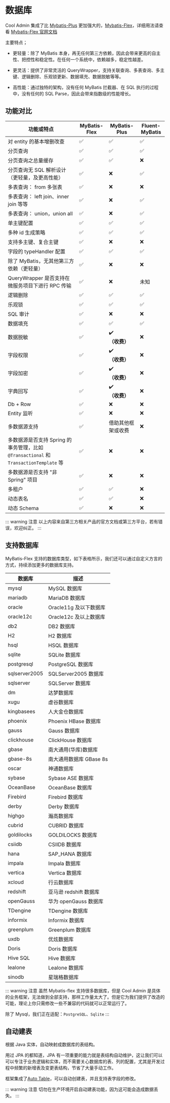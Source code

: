 # 数据库

Cool Admin 集成了比 [Mybatis-Plus](https://baomidou.com/) 更加强大的，[Mybatis-Flex](https://mybatis-flex.com/)，详细用法请查看
[Mybatis-Flex 官网文档](https://mybatis-flex.com/)

主要特点；

- 更轻量：除了 MyBatis 本身，再无任何第三方依赖，因此会带来更高的自主性、把控性和稳定性。在任何一个系统中，依赖越多，稳定性越差。

- 更灵活：提供了非常灵活的 QueryWrapper，支持关联查询、多表查询、多主键、逻辑删除、乐观锁更新、数据填充、数据脱敏等等。

- 高性能：通过独特的架构，没有任何 MyBatis 拦截器、在 SQL 执行的过程中，没有任何的 SQL Parse，因此会带来指数级的性能增长。

## 功能对比

| 功能或特点                                                                            | MyBatis-Flex | MyBatis-Plus       | Fluent-MyBatis |
| ------------------------------------------------------------------------------------- | ------------ | ------------------ | -------------- |
| 对 entity 的基本增删改查                                                              | ✅           | ✅                 | ✅             |
| 分页查询                                                                              | ✅           | ✅                 | ✅             |
| 分页查询之总量缓存                                                                    | ✅           | ✅                 | ❌             |
| 分页查询无 SQL 解析设计（更轻量，及更高性能）                                         | ✅           | ❌                 | ✅             |
| 多表查询： from 多张表                                                                | ✅           | ❌                 | ❌             |
| 多表查询： left join、inner join 等等                                                 | ✅           | ❌                 | ✅             |
| 多表查询： union，union all                                                           | ✅           | ❌                 | ✅             |
| 单主键配置                                                                            | ✅           | ✅                 | ✅             |
| 多种 id 生成策略                                                                      | ✅           | ✅                 | ✅             |
| 支持多主键、复合主键                                                                  | ✅           | ❌                 | ❌             |
| 字段的 typeHandler 配置                                                               | ✅           | ✅                 | ✅             |
| 除了 MyBatis，无其他第三方依赖（更轻量）                                              | ✅           | ❌                 | ❌             |
| QueryWrapper 是否支持在微服务项目下进行 RPC 传输                                      | ✅           | ❌                 | 未知           |
| 逻辑删除                                                                              | ✅           | ✅                 | ✅             |
| 乐观锁                                                                                | ✅           | ✅                 | ✅             |
| SQL 审计                                                                              | ✅           | ❌                 | ❌             |
| 数据填充                                                                              | ✅           | ✅                 | ✅             |
| 数据脱敏                                                                              | ✅           | ✔️ **（收费）**    | ❌             |
| 字段权限                                                                              | ✅           | ✔️ **（收费）**    | ❌             |
| 字段加密                                                                              | ✅           | ✔️ **（收费）**    | ❌             |
| 字典回写                                                                              | ✅           | ✔️ **（收费）**    | ❌             |
| Db + Row                                                                              | ✅           | ❌                 | ❌             |
| Entity 监听                                                                           | ✅           | ❌                 | ❌             |
| 多数据源支持                                                                          | ✅           | 借助其他框架或收费 | ❌             |
| 多数据源是否支持 Spring 的事务管理，比如 `@Transactional` 和 `TransactionTemplate` 等 | ✅           | ❌                 | ❌             |
| 多数据源是否支持 "非 Spring" 项目                                                     | ✅           | ❌                 | ❌             |
| 多租户                                                                                | ✅           | ✅                 | ❌             |
| 动态表名                                                                              | ✅           | ✅                 | ❌             |
| 动态 Schema                                                                           | ✅           | ❌                 | ❌             |

::: warning 注意
以上内容来自第三方相关产品的官方文档或第三方平台，若有错误，欢迎纠正。
:::

## 支持数据库

MyBatis-Flex 支持的数据库类型，如下表格所示，我们还可以通过自定义方言的方式，持续添加更多的数据库支持。

| 数据库        | 描述                    |
| ------------- | ----------------------- |
| mysql         | MySQL 数据库            |
| mariadb       | MariaDB 数据库          |
| oracle        | Oracle11g 及以下数据库  |
| oracle12c     | Oracle12c 及以上数据库  |
| db2           | DB2 数据库              |
| H2            | H2 数据库               |
| hsql          | HSQL 数据库             |
| sqlite        | SQLite 数据库           |
| postgresql    | PostgreSQL 数据库       |
| sqlserver2005 | SQLServer2005 数据库    |
| sqlserver     | SQLServer 数据库        |
| dm            | 达梦数据库              |
| xugu          | 虚谷数据库              |
| kingbasees    | 人大金仓数据库          |
| phoenix       | Phoenix HBase 数据库    |
| gauss         | Gauss 数据库            |
| clickhouse    | ClickHouse 数据库       |
| gbase         | 南大通用(华库)数据库    |
| gbase-8s      | 南大通用数据库 GBase 8s |
| oscar         | 神通数据库              |
| sybase        | Sybase ASE 数据库       |
| OceanBase     | OceanBase 数据库        |
| Firebird      | Firebird 数据库         |
| derby         | Derby 数据库            |
| highgo        | 瀚高数据库              |
| cubrid        | CUBRID 数据库           |
| goldilocks    | GOLDILOCKS 数据库       |
| csiidb        | CSIIDB 数据库           |
| hana          | SAP_HANA 数据库         |
| impala        | Impala 数据库           |
| vertica       | Vertica 数据库          |
| xcloud        | 行云数据库              |
| redshift      | 亚马逊 redshift 数据库  |
| openGauss     | 华为 openGauss 数据库   |
| TDengine      | TDengine 数据库         |
| informix      | Informix 数据库         |
| greenplum     | Greenplum 数据库        |
| uxdb          | 优炫数据库              |
| Doris         | Doris 数据库            |
| Hive SQL      | Hive 数据库             |
| lealone       | Lealone 数据库          |
| sinodb        | 星瑞格数据库            |

::: warning 注意
虽然 Mybatis-flex 支持很多数据库，但是 Cool Admin 是具体的业务框架，无法做到全部支持，那样工作量太大了。但是它为我们提供了改造的可能，理论上你只需修改一些不兼容的代码就可以正常运行了。

除了 Mysql，我们正在适配：`PostgreSQL`、`Sqlite`
:::

## 自动建表

根据 Java 实体，自动映射成数据库的表结构。

用过 JPA 的都知道，JPA 有一项重要的能力就是表结构自动维护，这让我们可以可以专注于业务逻辑和实体，而不需要关心数据库的表、列的配置，尤其是开发过程中频繁的新增表及变更表结构，节省了大量手动工作。

框架集成了[Auto Table](https://autotable.tangzc.com/)，可以自动创建表，并且支持表字段的修改。

::: warning 注意
切勿在生产环境开启自动建表功能，因为这可能会造成数据丢失。
:::
